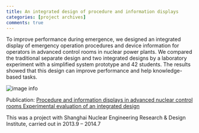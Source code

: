 ```yaml
---
title: An integrated design of procedure and information displays 
categories: [project archives]
comments: true
---
```


To improve performance during emergence, we designed an integrated display of emergency operation procedures and device information for operators in advanced control rooms in nuclear power plants. We compared the traditional separate design and two integrated designs by a laboratory experiment with a simplified system prototype and 42 students. The results showed that this design can improve performance and help knowledge-based tasks.

![image info](./assests/img/post140801-1.png)  

Publication: [Procedure and information displays in advanced nuclear control rooms Experimental evaluation of an integrated design](https://github.com/Lynncy/lynncy.github.io/tree/main/assets/docs/nuclear.pdf)  

This was a project with Shanghai Nuclear Engineering Research & Design Institute, carried out in 2013.9 – 2014.7 



